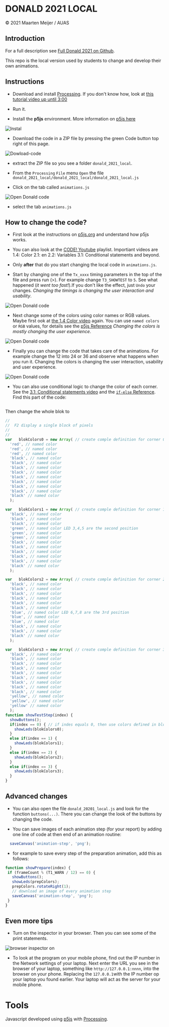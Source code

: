 # DONALD 2021 LOCAL

&copy; 2021 Maarten Meijer / AUAS

## Introduction

For a full description see [Full Donald 2021 on Github](https://github.com/mjmeijer/donald_2021).

This repo is the local version used by students to change and develop their own animations.

## Instructions

 - Download and install [Processing](https://processing.org). If you don't know how, look at [this tutorial video up until 3:00](https://youtu.be/w7C3kgRIlW8)

 - Run it.


 - Install the **p5js** environment. More information on [p5js here](https://p5js.org)

 ![Instal](docs/p5js-1.png)

 - Download the code in a ZIP file by pressing the green Code button top right of this page.

 ![Dowload-code](docs/download-code.png)

 - extract the ZIP file so you see a folder `donald_2021_local`.

 - From the `Processing` `File` menu `Open` the file `donald_2021_local/donald_2021_local/donald_2021_local.js`

 - Click on the tab called `animations.js`

 ![Open Donald code](docs/p5js-2.png)

 - select the tab `animations.js`

## How to change the code?

  - First look at the instructions on [p5js.org](https://p5js.org/learn/) and understand how p5js works.

  - You can also look at the [CODE! Youtube](https://youtube.com/playlist?list=PLRqwX-V7Uu6Zy51Q-x9tMWIv9cueOFTFA) playlist. Importiant videos are 1.4: Color 2.1: en 2.2: Variables 3.1: Conditional statements and beyond.

  - Only **after** that do you start changing the local code in `animations.js`.

  - Start by changing one of the `Tx_xxxx` timing parameters in the top of the file and press run (>). For example change `T3_SHOWTEST` to `5`. See what happened (_it went too fast!_).If you don't like the effect, just `Undo` your changes. _Changing the timings is changing the user interaction and usability_.

  ![Open Donald code](docs/p5js-3.png)

  - Next change some of the colors using color names or RGB values.   Maybe first ook at [the 1.4 Color video](https://youtu.be/riiJTF5-N7c) again. You can use `named colors` or `RGB` values, for details see the [p5js Reference](https://p5js.org/reference/) _Changing the colors is mostly changing the user experience_.

  ![Open Donald code](docs/p5js-4.png)

 - Finally you can change the code that takes care of the animations. For example change the 12 into 24 or 36 and observe what happens when you run it. Changing the colors is changing the user interaction, usability and user experience.

  ![Open Donald code](docs/p5js-5.png)

  - You can also use conditional logic to change the color of each corner. See the [3.1: Conditional statements video](https://youtu.be/1Osb_iGDdjk) and the [`if-else` Reference](https://p5js.org/reference/#/p5/if-else). Find this part of the code:

  ![]()

  Then change the whole blok to
```js
//
//  F2 display a single block of pixels
//
//
var   blokColors0 = new Array( // create comple definition for corner 0
  'red', // named color
  'red', // named color
  'red', // named color
  'black', // named color
  'black', // named color
  'black', // named color
  'black', // named color
  'black', // named color
  'black', // named color
  'black', // named color
  'black', // named color
  'black' // named color
  );

var   blokColors1 = new Array( // create comple definition for corner 1
  'black', // named color
  'black', // named color
  'black', // named color
  'green', // named color LED 3,4,5 are the second position
  'green', // named color
  'green', // named color
  'black', // named color
  'black', // named color
  'black', // named color
  'black', // named color
  'black', // named color
  'black' // named color
  );

var   blokColors2 = new Array( // create comple definition for corner 2
  'black', // named color
  'black', // named color
  'black', // named color
  'black', // named color
  'black', // named color
  'black', // named color
  'blue', // named color LED 6,7,8 are the 3rd position
  'blue', // named color
  'blue', // named color
  'black', // named color
  'black', // named color
  'black' // named color
  );

var   blokColors3 = new Array( // create comple definition for corner 3
  'black', // named color
  'black', // named color
  'black', // named color
  'black', // named color
  'black', // named color
  'black', // named color
  'black', // named color
  'black', // named color
  'black', // named color
  'yellow', // named color
  'yellow', // named color
  'yellow' // named color
  );
function showTestStep(index) {
  showButtons();
  if(index == 0) { // if indes equals 0, then use colors defined in blokColors0
    showLeds(blokColors0);
  }
  else if(index == 1) {
    showLeds(blokColors1);
  }
  else if(index == 2) {
    showLeds(blokColors2);
  }
  else if(index == 3) {
    showLeds(blokColors3);
  }
}

```

## Advanced changes

 - You can also open the file `donald_20201_local.js` and look for the function `buttons(...)`. There you can change the look of the buttons by changing the code.

 - You can save images of each animation step (for your report) by adding one line of code at then end of an animation routine:
```js
  saveCanvas('animation-step', 'png');
```
 - for example to save every step of the preparation animation, add this as follows:
 ```js
 function showPrepare(index) {
  if (frameCount % (T1_WARN / 12) == 0) {
    showButtons();
    showLeds(prepColors);
    prepColors.rotateRight(1);
    // download an image of every animation step
    saveCanvas('animation-step', 'png');
  }
}
 ```


## Even more tips

  - Turn on the inspector in your browser. Then you can see some of the print statements.

  ![browser inspector on](docs/browser-inspector.png)

  - To look at the program on your mobile phone, find out the IP number in the Network settings of your laptop.
   Next enter the URL you see in the browser of your laptop, something like `http://127.0.0.1:nnnn`, into the browser on your phone. Replacing the `127.0.0.1`with the IP number op your laptop you found earlier. Your laptop will act as the server for your mobile phone.

# Tools

  Javascript developed using [p5js](https://p5js.org) with [Processing](https://processing.org).

